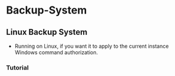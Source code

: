 # Backup-System
## Linux Backup System
* Running on Linux, if you want it to apply to the current instance Windows command authorization.
### Tutorial

